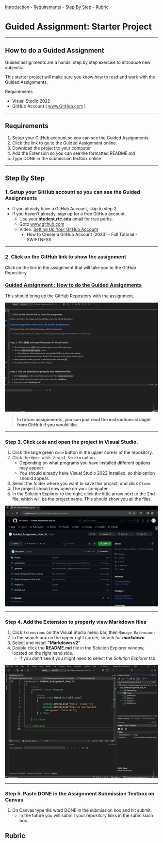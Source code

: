 [Introduction](#intro) - [Requirements](#requirements) - [Step By Step](#step-by-step) - [Rubric](#rubric)

# Guided Assignment: Starter Project

---

<a id="intro"></a>

## How to do a Guided Assignment

Guided assignments are a hands, step by step exercise to introduce new subjects.

This starter project will make sure you know how to read and work with the Guided Assignments.

Requirements
- Visual Studio 2022
- GitHub Account ( www.GitHub.com )

---

<a id="requirements"></a>
## Requirements

1. Setup your GitHub account so you can see the Guided Assignments
2. Click the link to go to the Guided Assignment online.
3. Download the project to your computer
4. Add the Extension so you can see the formatted README.md
5. Type DONE in the submission textbox online

---

<a id="step-by-step"></a>
## Step By Step

### 1. Setup your GitHub account so you can see the Guided Assignments

- If you already have a GitHub Account, skip to step 2.
- If you haven't already, sign up for a free GitHub account.
    - Use your **student.rtc.edu** email for free perks.
	- Goto www.github.com
    - Video: [Setting Up Your GitHub Account](https://www.youtube.com/watch?v=Gn3w1UvTx0A)
    	- How to Create a GitHub Account (2023) - Full Tutorial - SWIFTNESS

---

### 2. Click on the GitHub link to show the assignment

Click on the link in the assignment that will take you to the GitHub Repository.

### [Guided Assignment : How to do the Guided Assignments](https://github.com/WCramRTC/Guided_Assignment_How_To)

This should bring up the GitHub Repository with the assignment.

![Click To Show Project](Images/ClickToShowProject.gif)

> **In future assignments, you can just read the instructions straight from GitHub if you would like.**


---
### Step 3. Click `Code` and open the project in Visual Studio.

1. Click the large green `Code` button in the upper corner of the repository.
2. Click the `Open with Visual Studio` option.
    - Depending on what programs you have installed different options may appear.
    - You should already have Visual Studio 2022 installed, so this option should appear.
3. Select the folder where you want to save this project, and click `Clone`.
4. The project should now open on your computer.
5. In the Solution Explorer to the right, click the little arrow next to the 2nd file, which will be the project name. This should show you all the files.

![Open In Visual Studio](Images/OpenInVisualStudio.gif)

---

### Step 4. Add the Extension to properly view Markdown files

1. Click `Extensions` on the Visual Studio menu bar, then `Manage Extensions`
2. In the search box on the upper right corner, search for ***markdown***
3. Select and install **"Markdown v2"**.
4. Double click the **README.md** file in the Solution Explorer window, located on the right hand side.
    - If you don't see it you might need to select the *Solution Explorer* tab.

![Add Extension](Images/AddExtension.gif)

---

### Step 5. Paste DONE in the Assignment Submission Textbox on Canvas

1. On Canvas type the word DONE in the submission box and hit submit.
    - In the future you will submit your repository links in the submission box.



<a id="rubric"></a>
## Rubric